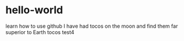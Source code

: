 # hello-world
learn how to use github
I have had tocos on the moon and find them far superior to Earth tocos
test4

